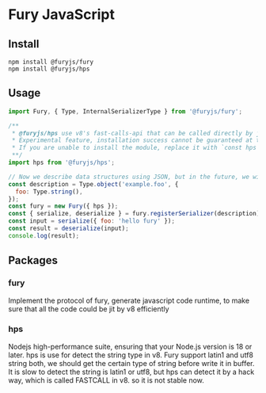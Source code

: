 # Fury JavaScript 

## Install
```shell
npm install @furyjs/fury
npm install @furyjs/hps
```

## Usage
```Javascript
import Fury, { Type, InternalSerializerType } from '@furyjs/fury';

/**
 * @furyjs/hps use v8's fast-calls-api that can be called directly by jit, ensure that the version of Node is 20 or above.
 * Experimental feature, installation success cannot be guaranteed at this moment
 * If you are unable to install the module, replace it with `const hps = null;`
 **/
import hps from '@furyjs/hps';

// Now we describe data structures using JSON, but in the future, we will use more ways.
const description = Type.object('example.foo', {
  foo: Type.string(),
});
const fury = new Fury({ hps });
const { serialize, deserialize } = fury.registerSerializer(description);
const input = serialize({ foo: 'hello fury' });
const result = deserialize(input);
console.log(result);
```

## Packages

### fury
Implement the protocol of fury, generate javascript code runtime, to make sure that all the code could be jit by v8 efficiently

### hps
Nodejs high-performance suite, ensuring that your Node.js version is 18 or later.
hps is use for detect the string type in v8. Fury support latin1 and utf8 string both, we should get the certain type of string before write it
in buffer. It is slow to detect the string is latin1 or utf8, but hps can detect it by a hack way, which is called FASTCALL in v8. 
so it is not stable now.

